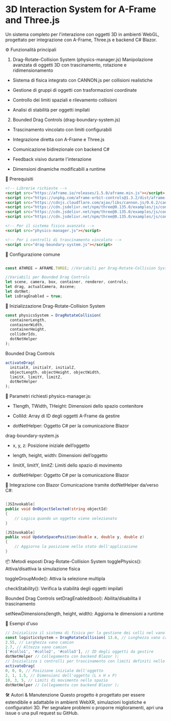 # 3D Interaction System for A-Frame and Three.js


Un sistema completo per l'interazione con oggetti 3D in ambienti WebGL, progettato per integrazione con A-Frame, Three.js e backend C# Blazor.

⚙️ Funzionalità principali
1. Drag-Rotate-Collision System (physics-manager.js)
Manipolazione avanzata di oggetti 3D con trascinamento, rotazione e ridimensionamento

  - Sistema di fisica integrato con CANNON.js per collisioni realistiche

  - Gestione di gruppi di oggetti con trasformazioni coordinate

  - Controllo dei limiti spaziali e rilevamento collisioni

  - Analisi di stabilità per oggetti impilati

2. Bounded Drag Controls (drag-boundary-system.js)
 - Trascinamento vincolato con limiti configurabili

 - Integrazione diretta con A-Frame e Three.js

 - Comunicazione bidirezionale con backend C#

 - Feedback visivo durante l'interazione

 - Dimensioni dinamiche modificabili a runtime

🔧 Prerequisiti
```html
<!-- Librerie richieste -->
<script src="https://aframe.io/releases/1.5.0/aframe.min.js"></script>
<script src="https://unpkg.com/aframe-orbit-controls@1.3.2/dist/aframe-orbit-controls.min.js"></script>
<script src="https://cdnjs.cloudflare.com/ajax/libs/cannon.js/0.6.2/cannon.min.js"></script>
<script src="https://cdn.jsdelivr.net/npm/three@0.135.0/examples/js/controls/DragControls.js"></script>
<script src="https://cdn.jsdelivr.net/npm/three@0.135.0/examples/js/controls/OrbitControls.js"></script>
<script src="https://cdn.jsdelivr.net/npm/three@0.135.0/examples/js/controls/TransformControls.js"></script>

<!-- Per il sistema fisico avanzato -->
<script src="physics-manager.js"></script>

<!-- Per i controlli di trascinamento vincolato -->
<script src="drag-boundary-system.js"></script>
```
🧠 Configurazione comune
```js

const ATHREE = AFRAME.THREE; //Variabili per Drag-Rotate-Collision System
```
```js
//Variabili per Bounded Drag Controls
let scene, camera, box, container, renderer, controls; 
let drag, actualCamera, Ascene;
let dotNet;
let isDragEnabled = true;
```
🚀 Inizializzazione
Drag-Rotate-Collision System
```js
const physicsSystem = DragRotateCollision(
  containerLength, 
  containerWidth, 
  containerHeight, 
  colliderIds, 
  dotNetHelper
);
```
Bounded Drag Controls
```js
activateDrag(
  initialX, initialY, initialZ,
  objectLength, objectHeight, objectWidth,
  limitX, limitY, limitZ,
  dotNetHelper
);
```
🧾 Parametri richiesti
physics-manager.js:
  - Tlength, TWidth, THeight: Dimensioni dello spazio contenitore

  - ColliId: Array di ID degli oggetti A-Frame da gestire

  - dotNetHelper: Oggetto C# per la comunicazione Blazor

drag-boundary-system.js
  - x, y, z: Posizione iniziale dell’oggetto

  - length, height, width: Dimensioni dell’oggetto

  - limitX, limitY, limitZ: Limiti dello spazio di movimento

  - dotNetHelper: Oggetto C# per la comunicazione Blazor

🔁 Integrazione con Blazor
Comunicazione tramite dotNetHelper da/verso C#:

```csharp

[JSInvokable]
public void OnObjectSelected(string objectId)
{
    // Logica quando un oggetto viene selezionato
}

[JSInvokable]
public void UpdateSpacePosition(double x, double y, double z)
{
    // Aggiorna la posizione nello stato dell'applicazione
}
```
📦 Metodi esposti
Drag-Rotate-Collision System
togglePhysics(): Attiva/disattiva la simulazione fisica

toggleGroupMode(): Attiva la selezione multipla

checkStability(): Verifica la stabilità degli oggetti impilati

Bounded Drag Controls
setDragEnabled(bool): Abilita/disabilita il trascinamento

setNewDimensions(length, height, width): Aggiorna le dimensioni a runtime

🧪 Esempi d'uso
 ```js 
 // Inizializza il sistema di fisica per la gestione dei colli nel vano di carico
const logisticsSystem = DragRotateCollision( 13.6, // Lunghezza vano camion (metri)
2.55, // Larghezza vano camion
2.7, // Altezza vano camion
['#collo1', '#collo2', '#collo3'], // ID degli oggetti da gestire
dotNetHelper // Collegamento con backend Blazor );
// Inizializza i controlli per trascinamento con limiti definiti nello spazio 3D
activateDrag(
0, 0, 0, // Posizione iniziale dell'oggetto
2, 1, 1.5, // Dimensioni dell'oggetto (L x H x P)
10, 3, 5, // Limiti di movimento nello spazio
dotNetHelper // Collegamento con backend Blazor );
``` 
🛠️ Autori & Manutenzione
Questo progetto è progettato per essere estendibile e adattabile in ambienti WebXR, simulazioni logistiche e configuratori 3D.
Per segnalare problemi o proporre miglioramenti, apri una issue o una pull request su GitHub.
